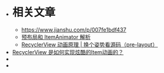 - # 相关文章
	- https://www.jianshu.com/p/007fe1bdf437
	- [预布局和 ItemAnimator 解析](https://juejin.cn/post/6908256535005102094)
	- [RecyclerView 动画原理 | 换个姿势看源码（pre-layout）](https://juejin.cn/post/6890288761783975950#comment)
- [RecyclerView 是如何实现炫酷的Item动画的？](https://mp.weixin.qq.com/s/FwagFxrnLrzPkYFEOqBXRw)
-
-